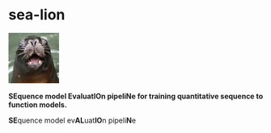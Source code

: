 # sea-lion

<img src="./Screen Shot 2022-03-08 at 12.06.51 PM.png" width="100" height='100'>


**SEquence model EvaluatIOn pipeliNe for training quantitative sequence to function models.**

**SE**quence model ev**AL**uat**IO**n pipeli**N**e
